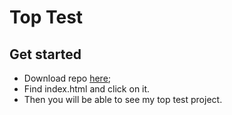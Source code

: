 # Top Test

## Get started
* Download repo [here]('https://github.com/hypernovadevelopers/top-test.git');
* Find index.html and click on it.
* Then you will be able to see my top test project.
